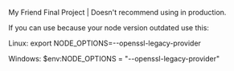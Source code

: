 My Friend Final Project | Doesn't recommend using in production.

If you can use because your node version outdated use this:

Linux: export NODE_OPTIONS=--openssl-legacy-provider

Windows: $env:NODE_OPTIONS = "--openssl-legacy-provider"
